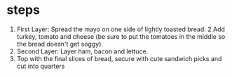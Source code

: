 # steps
1. First Layer: Spread the mayo on one side of lightly toasted bread. 
2.Add turkey, tomato and cheese (be sure to put the tomatoes in the middle so the bread doesn't get soggy).
3. Second Layer: Layer ham, bacon and lettuce.
4. Top with the final slices of bread, secure with cute sandwich picks and cut into quarters
